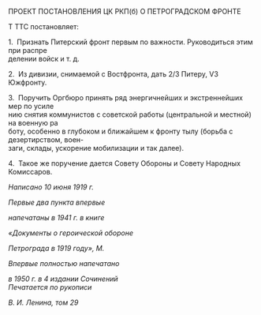 ПРОЕКТ ПОСТАНОВЛЕНИЯ ЦК РКП(б) О ПЕТРОГРАДСКОМ ФРОНТЕ

Τ TTC постановляет:

1.  Признать Питерский фронт первым по важности. Руководиться этим при распре­  
делении войск и т. д.

2.  Из дивизии, снимаемой с Востфронта, дать 2/3 Питеру, V3 Южфронту.

3.  Поручить Оргбюро принять ряд энергичнейших и экстреннейших мер по усиле­  
нию снятия коммунистов с советской работы (центральной и местной) на военную ра­  
боту, особенно в глубоком и ближайшем к фронту тылу (борьба с дезертирством, воен-  
заги, склады, ускорение мобилизации и так далее).

4.  Такое же поручение дается Совету Обороны и Совету Народных Комиссаров.

_Написано 10 июня 1919 г._

_Первые два пункта впервые_

_напечатаны в 1941 г. в книге_

_«Документы о героической обороне_

_Петрограда в 1919 году», М._

_Впервые полностью напечатано_

_в 1950 г. в 4 издании Сочинений                                                            Печатается по рукописи_

_В. И. Ленина, том 29_